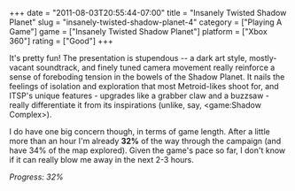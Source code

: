 +++
date = "2011-08-03T20:55:44-07:00"
title = "Insanely Twisted Shadow Planet"
slug = "insanely-twisted-shadow-planet-4"
category = ["Playing A Game"]
game = ["Insanely Twisted Shadow Planet"]
platform = ["Xbox 360"]
rating = ["Good"]
+++

It's pretty fun!  The presentation is stupendous -- a dark art style, mostly-vacant soundtrack, and finely tuned camera movement really reinforce a sense of foreboding tension in the bowels of the Shadow Planet.  It nails the feelings of isolation and exploration that most Metroid-likes shoot for, and ITSP's unique features - upgrades like a grabber claw and a buzzsaw - really differentiate it from its inspirations (unlike, say, <game:Shadow Complex>).

I do have one big concern though, in terms of game length.  After a little more than an hour I'm already <b>32\%</b> of the way through the campaign (and have 34\% of the map explored).  Given the game's pace so far, I don't know if it can really blow me away in the next 2-3 hours.

<i>Progress: 32\%</i>